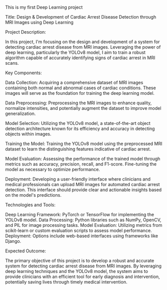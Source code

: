 This is my first Deep Learning project

Title: Design & Development of Cardiac Arrest Disease Detection through MRI Images using Deep Learning

Project Description:


In this project, I'm focusing on the design and development of a system for detecting cardiac arrest disease from MRI images. Leveraging the power of deep learning, particularly the YOLOv8 model, I aim to train a robust algorithm capable of accurately identifying signs of cardiac arrest in MRI scans.

Key Components:

Data Collection: Acquiring a comprehensive dataset of MRI images containing both normal and abnormal cases of cardiac conditions. These images will serve as the foundation for training the deep learning model.

Data Preprocessing: Preprocessing the MRI images to enhance quality, normalize intensities, and potentially augment the dataset to improve model generalization.

Model Selection: Utilizing the YOLOv8 model, a state-of-the-art object detection architecture known for its efficiency and accuracy in detecting objects within images.

Training the Model: Training the YOLOv8 model using the preprocessed MRI dataset to learn the distinguishing features indicative of cardiac arrest.

Model Evaluation: Assessing the performance of the trained model through metrics such as accuracy, precision, recall, and F1-score. Fine-tuning the model as necessary to optimize performance.

Deployment: Developing a user-friendly interface where clinicians and medical professionals can upload MRI images for automated cardiac arrest detection. This interface should provide clear and actionable insights based on the model's predictions.


Technologies and Tools:

Deep Learning Framework: PyTorch or TensorFlow for implementing the YOLOv8 model.
Data Processing: Python libraries such as NumPy, OpenCV, and PIL for image processing tasks.
Model Evaluation: Utilizing metrics from scikit-learn or custom evaluation scripts to assess model performance.
Deployment: Options include web-based interfaces using frameworks like Django.


Expected Outcome:

The primary objective of this project is to develop a robust and accurate system for detecting cardiac arrest disease from MRI images. By leveraging deep learning techniques and the YOLOv8 model, the system aims to provide clinicians with an efficient tool for early diagnosis and intervention, potentially saving lives through timely medical intervention.

